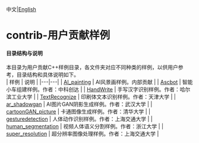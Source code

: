 中文|[English](README.md)

# contrib-用户贡献样例

#### 目录结构与说明

本目录为用户贡献C++样例目录，各文件夹对应不同种类的样例，以供用户参考，目录结构和具体说明如下。    
| 样例  | 说明  |
|---|---|
| [AI_painting](./AI_painting)  | AI风景画样例。内部贡献  |
| [Ascbot](./Ascbot)  | 智能小车组建样例。作者：中科创达  |
| [HandWrite](./HandWrite)  | 手写汉字识别样例。作者：哈尔滨工业大学  |
| [TextRecognize](./TextRecognize)  | 印刷体文本识别样例。作者：天津大学  |
| [ar_shadowgan](./ar_shadowgan)  | AI图片GAN阴影生成样例。作者：武汉大学  |
| [cartoonGAN_picture](./cartoonGAN_picture)  | 卡通图像生成样例。作者：清华大学  |
| [gesturedetection](./gesturedetection)  | 人体动作识别样例。作者：上海交通大学  |
| [human_segmentation](./human_segmentation) | 视频人体语义分割样例。作者：浙江大学 |
| [super_resolution](./super_resolution) | 超分辨率图像处理样例。作者：上海交通大学 |
